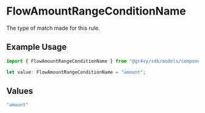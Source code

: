 # FlowAmountRangeConditionName

The type of match made for this rule.

## Example Usage

```typescript
import { FlowAmountRangeConditionName } from "@gr4vy/sdk/models/components";

let value: FlowAmountRangeConditionName = "amount";
```

## Values

```typescript
"amount"
```